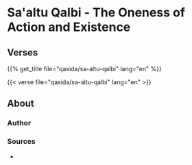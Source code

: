 # Sa'altu Qalbi - The Oneness of Action and Existence

## Verses

{{% get_title  file="qasida/sa-altu-qalbi" lang="en" %}}

{{< verse file="qasida/sa-altu-qalbi" lang="en" >}}

## About

### Author

### Sources

-
